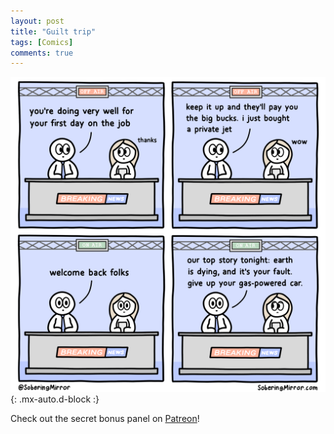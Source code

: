 ```yaml
---
layout: post
title: "Guilt trip"
tags: [Comics]
comments: true
---
```



!["Guilt trip"](/comics/50.png){: .mx-auto.d-block :}

Check out the secret bonus panel on [Patreon](https://www.patreon.com/SoberingMirror)!